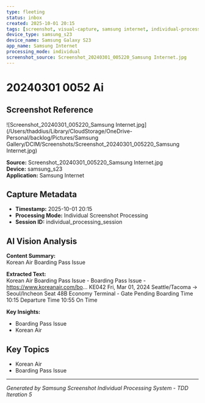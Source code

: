 ```yaml
---
type: fleeting
status: inbox
created: 2025-10-01 20:15
tags: [screenshot, visual-capture, samsung internet, individual-processing]
device_type: samsung_s23
device_name: Samsung Galaxy S23
app_name: Samsung Internet
processing_mode: individual
screenshot_source: Screenshot_20240301_005220_Samsung Internet.jpg
---
```


# 20240301 0052 Ai
## Screenshot Reference

![Screenshot_20240301_005220_Samsung Internet.jpg](/Users/thaddius/Library/CloudStorage/OneDrive-Personal/backlog/Pictures/Samsung Gallery/DCIM/Screenshots/Screenshot_20240301_005220_Samsung Internet.jpg)

**Source:** Screenshot_20240301_005220_Samsung Internet.jpg  
**Device:** samsung_s23  
**Application:** Samsung Internet  

## Capture Metadata

- **Timestamp:** 2025-10-01 20:15
- **Processing Mode:** Individual Screenshot Processing
- **Session ID:** individual_processing_session

## AI Vision Analysis

**Content Summary:**  
Korean Air Boarding Pass Issue

**Extracted Text:**  
Korean Air Boarding Pass Issue - Boarding Pass Issue - https://www.koreanair.com/bo... KE042 Fri, Mar 01, 2024 Seattle/Tacoma → Seoul/Incheon Seat 48B Economy Terminal - Gate Pending Boarding Time 10:15 Departure Time 10:55 On Time

**Key Insights:**  
- Boarding Pass Issue
- Korean Air

## Key Topics

- Korean Air
- Boarding Pass Issue

---

*Generated by Samsung Screenshot Individual Processing System - TDD Iteration 5*
